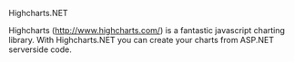 Highcharts.NET

Highcharts (http://www.highcharts.com/) is a fantastic javascript charting library. With Highcharts.NET you can create your charts from ASP.NET serverside code.